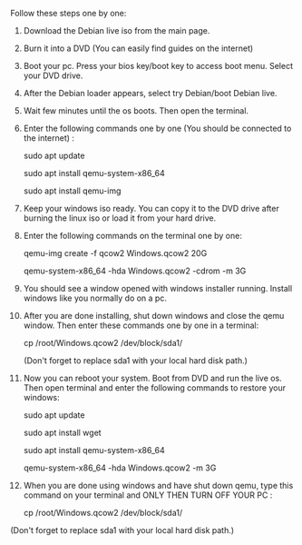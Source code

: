 Follow these steps one by one:

1. Download the Debian live iso from the main page.

2. Burn it into a DVD (You can easily find guides on the internet) 

3. Boot your pc. Press your bios key/boot key to access boot menu. Select your DVD drive.

4. After the Debian loader appears, select try Debian/boot Debian live.

5. Wait few minutes until the os boots. Then open the terminal.

6. Enter the following commands one by one (You should be connected to the internet) :

   sudo apt update


   sudo apt install qemu-system-x86_64

   sudo apt install qemu-img

7. Keep your windows iso ready. You can copy it to the DVD drive after burning the linux iso or load it from your hard drive.

8. Enter the following commands on the terminal one by one:

   qemu-img create -f qcow2 Windows.qcow2 20G

   qemu-system-x86_64 -hda Windows.qcow2 -cdrom <enter path to windows iso> -m 3G

9. You should see a window opened with windows installer running. Install windows like you normally do on a pc. 

10. After you are done installing, shut down windows and close the qemu window. Then enter these commands one by one in a terminal:

    cp /root/Windows.qcow2 /dev/block/sda1/

    (Don't forget to replace sda1 with your local hard disk path.) 
    
11. Now you can reboot your system. Boot from DVD and run the live os. Then open terminal and enter the following commands to restore your windows:

    sudo apt update 

    sudo apt install wget

    sudo apt install qemu-system-x86_64

    qemu-system-x86_64 -hda Windows.qcow2 -m 3G 
    

12. When you are done using windows and have shut down qemu, type this command on your terminal and ONLY THEN TURN OFF YOUR PC :

    cp /root/Windows.qcow2 /dev/block/sda1/

(Don't forget to replace sda1 with your local hard disk path.) 
    
 
